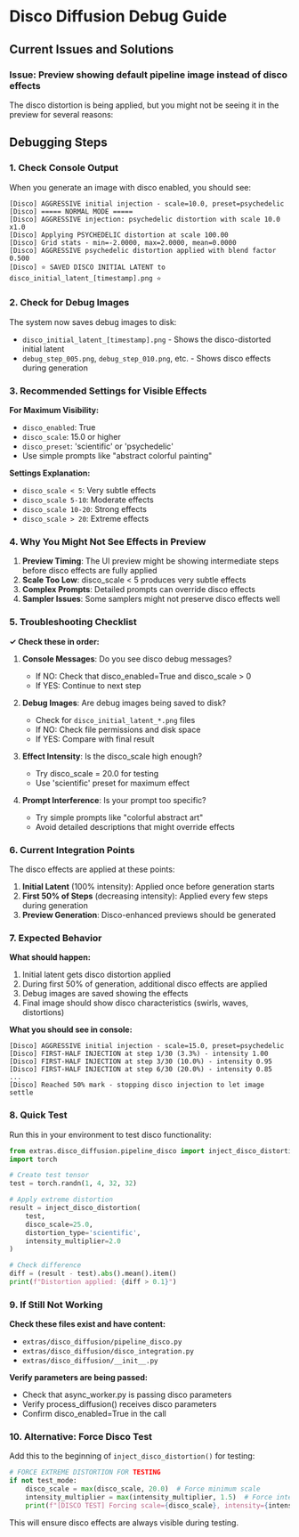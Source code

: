 # Disco Diffusion Debug Guide

## Current Issues and Solutions

### Issue: Preview showing default pipeline image instead of disco effects

The disco distortion is being applied, but you might not be seeing it in the preview for several reasons:

## Debugging Steps

### 1. Check Console Output
When you generate an image with disco enabled, you should see:

```
[Disco] AGGRESSIVE initial injection - scale=10.0, preset=psychedelic
[Disco] ===== NORMAL MODE =====
[Disco] AGGRESSIVE injection: psychedelic distortion with scale 10.0 x1.0
[Disco] Applying PSYCHEDELIC distortion at scale 100.00
[Disco] Grid stats - min=-2.0000, max=2.0000, mean=0.0000
[Disco] AGGRESSIVE psychedelic distortion applied with blend factor 0.500
[Disco] ⭐ SAVED DISCO INITIAL LATENT to disco_initial_latent_[timestamp].png ⭐
```

### 2. Check for Debug Images
The system now saves debug images to disk:
- `disco_initial_latent_[timestamp].png` - Shows the disco-distorted initial latent
- `debug_step_005.png`, `debug_step_010.png`, etc. - Shows disco effects during generation

### 3. Recommended Settings for Visible Effects

**For Maximum Visibility:**
- `disco_enabled`: True
- `disco_scale`: 15.0 or higher
- `disco_preset`: 'scientific' or 'psychedelic'
- Use simple prompts like "abstract colorful painting"

**Settings Explanation:**
- `disco_scale < 5`: Very subtle effects
- `disco_scale 5-10`: Moderate effects
- `disco_scale 10-20`: Strong effects
- `disco_scale > 20`: Extreme effects

### 4. Why You Might Not See Effects in Preview

1. **Preview Timing**: The UI preview might be showing intermediate steps before disco effects are fully applied
2. **Scale Too Low**: disco_scale < 5 produces very subtle effects
3. **Complex Prompts**: Detailed prompts can override disco effects
4. **Sampler Issues**: Some samplers might not preserve disco effects well

### 5. Troubleshooting Checklist

**✓ Check these in order:**

1. **Console Messages**: Do you see disco debug messages?
   - If NO: Check that disco_enabled=True and disco_scale > 0
   - If YES: Continue to next step

2. **Debug Images**: Are debug images being saved to disk?
   - Check for `disco_initial_latent_*.png` files
   - If NO: Check file permissions and disk space
   - If YES: Compare with final result

3. **Effect Intensity**: Is the disco_scale high enough?
   - Try disco_scale = 20.0 for testing
   - Use 'scientific' preset for maximum effect

4. **Prompt Interference**: Is your prompt too specific?
   - Try simple prompts like "colorful abstract art"
   - Avoid detailed descriptions that might override effects

### 6. Current Integration Points

The disco effects are applied at these points:

1. **Initial Latent** (100% intensity): Applied once before generation starts
2. **First 50% of Steps** (decreasing intensity): Applied every few steps during generation
3. **Preview Generation**: Disco-enhanced previews should be generated

### 7. Expected Behavior

**What should happen:**
1. Initial latent gets disco distortion applied
2. During first 50% of generation, additional disco effects are applied
3. Debug images are saved showing the effects
4. Final image should show disco characteristics (swirls, waves, distortions)

**What you should see in console:**
```
[Disco] AGGRESSIVE initial injection - scale=15.0, preset=psychedelic
[Disco] FIRST-HALF INJECTION at step 1/30 (3.3%) - intensity 1.00
[Disco] FIRST-HALF INJECTION at step 3/30 (10.0%) - intensity 0.95
[Disco] FIRST-HALF INJECTION at step 6/30 (20.0%) - intensity 0.85
...
[Disco] Reached 50% mark - stopping disco injection to let image settle
```

### 8. Quick Test

Run this in your environment to test disco functionality:

```python
from extras.disco_diffusion.pipeline_disco import inject_disco_distortion
import torch

# Create test tensor
test = torch.randn(1, 4, 32, 32)

# Apply extreme distortion
result = inject_disco_distortion(
    test, 
    disco_scale=25.0, 
    distortion_type='scientific',
    intensity_multiplier=2.0
)

# Check difference
diff = (result - test).abs().mean().item()
print(f"Distortion applied: {diff > 0.1}")
```

### 9. If Still Not Working

**Check these files exist and have content:**
- `extras/disco_diffusion/pipeline_disco.py`
- `extras/disco_diffusion/disco_integration.py`
- `extras/disco_diffusion/__init__.py`

**Verify parameters are being passed:**
- Check that async_worker.py is passing disco parameters
- Verify process_diffusion() receives disco parameters
- Confirm disco_enabled=True in the call

### 10. Alternative: Force Disco Test

Add this to the beginning of `inject_disco_distortion()` for testing:

```python
# FORCE EXTREME DISTORTION FOR TESTING
if not test_mode:
    disco_scale = max(disco_scale, 20.0)  # Force minimum scale
    intensity_multiplier = max(intensity_multiplier, 1.5)  # Force intensity
    print(f"[DISCO TEST] Forcing scale={disco_scale}, intensity={intensity_multiplier}")
```

This will ensure disco effects are always visible during testing.